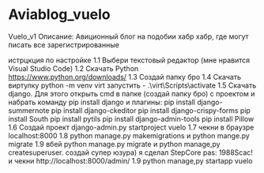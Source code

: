 # Aviablog_vuelo
Vuelo_v1
Описание: Авиционный блог на подобии хабр хабр, где могут писать все зарегистрированные

истрцкция по настройке
1.1 Выбери текстовый редактор (мне нравится Visual Studio Code)
1.2 Скачать Python
https://www.python.org/downloads/
1.3 Создай папку бро 
1.4 Скачать виртулку
python -m venv virt
запустить  - .\virt\Scripts\activate
1.5 Скачать django. Для этого открыть cmd в папке (создай папку бро) с проектом и набрать команду pip install django и плагины: 
pip install django-summernote
pip install django-ckeditor
pip install django-crispy-forms
pip install South
pip install pytils
pip install django-admin-tools
pip install Pillow
1.6 Создай проект django-admin.py startproject vuelo
1.7 чекни в браузре localhost:8000
1.8 python manage.py makemigrations и python mange.py migrate
1.9 вбей python manage.py migrate и python manage,py createsuperuser. создай супер юзура) я сделал StepCore pas: 1988Scac! и чекни http://localhost:8000/admin/
1.9 python manage,py startapp vuelo

